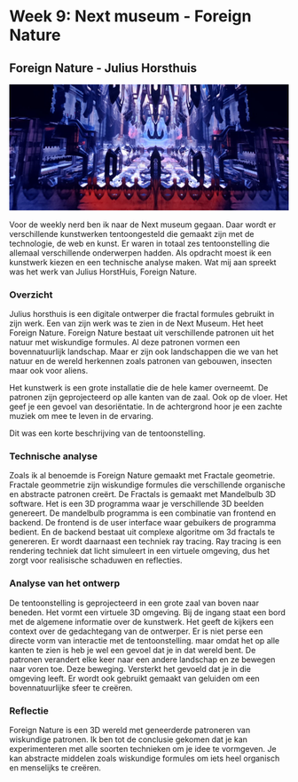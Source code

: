 # Week 9: Next museum - Foreign Nature
## Foreign Nature - Julius Horsthuis
![nxt museum](../images/future-nxt-musuem.jpg)

Voor de weekly nerd ben ik naar de Next museum gegaan. Daar wordt er  verschillende kunstwerken tentoongesteld  die gemaakt zijn met de technologie, de web en kunst. Er waren in totaal zes tentoonstelling die  allemaal verschillende onderwerpen hadden.  Als opdracht moest ik een kunstwerk kiezen en een technische analyse maken. Wat mij aan spreekt was het werk van Julius HorstHuis, Foreign Nature.

### Overzicht
Julius horsthuis is een digitale ontwerper die fractal formules gebruikt in zijn werk. Een van zijn werk was te zien in de Next Museum. Het heet Foreign Nature. Foreign Nature  bestaat uit verschillende patronen uit het natuur met wiskundige formules. Al deze patronen vormen een bovennatuurlijk landschap. Maar er zijn ook landschappen die we van het natuur en de wereld herkennen zoals patronen van gebouwen, insecten maar ook voor aliens. 

Het kunstwerk is een grote installatie die de hele kamer overneemt. De patronen zijn geprojecteerd op alle kanten van de zaal. Ook op de vloer. Het geef je een gevoel van desoriëntatie. In de achtergrond hoor je een zachte muziek om mee te leven in de ervaring. 

Dit was een korte beschrijving van de tentoonstelling.
 
### Technische analyse
Zoals ik al benoemde is Foreign Nature  gemaakt met Fractale geometrie. Fractale geommetrie zijn wiskundige formules die verschillende organische en abstracte patronen creërt. De Fractals is gemaakt met Mandelbulb 3D software. Het is  een 3D programma waar je verschillende 3D  beelden genereert.  De mandelbulb programma is een combinatie van frontend en backend. De frontend is de user interface waar gebuikers de programma bedient. En de backend bestaat uit complexe algoritme om 3d fractals te genereren. Er wordt daarnaast een techniek ray tracing. Ray tracing is een rendering techniek dat licht simuleert in  een virtuele omgeving, dus het zorgt voor realisische schaduwen en reflecties.

### Analyse van het ontwerp
De tentoonstelling is geprojecteerd in een grote zaal van  boven naar beneden. Het vormt een virtuele 3D omgeving.  Bij de ingang  staat een bord met de algemene informatie over de kunstwerk. Het geeft de kijkers  een context over de gedachtegang van de ontwerper.  Er is niet perse een directe vorm van interactie met de tentoonstelling.  maar omdat het op alle kanten te zien is heb je wel een gevoel dat je in dat wereld bent. De patronen verandert elke keer naar een andere landschap en ze bewegen naar voren toe. Deze beweging. Versterkt het gevoeld dat je in die omgeving leeft. Er wordt ook gebruikt gemaakt van geluiden om  een bovennatuurlijke sfeer te creëren.

### Reflectie
Foreign Nature is een 3D wereld met geneerderde patroneren van wiskundige patronen. Ik ben tot de conclusie gekomen dat je kan experimenteren met alle soorten technieken om je idee te vormgeven. Je kan abstracte middelen zoals wiskundige formules om iets heel organisch en menselijks te creëren.